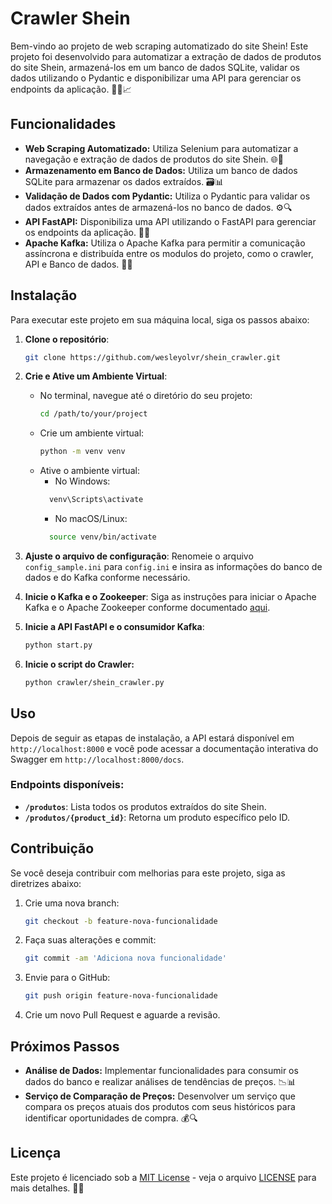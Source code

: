 # Crawler Shein

Bem-vindo ao projeto de web scraping automatizado do site Shein! Este projeto foi desenvolvido para automatizar a extração de dados de produtos do site Shein, armazená-los em um banco de dados SQLite, validar os dados utilizando o Pydantic e disponibilizar uma API para gerenciar os endpoints da aplicação. 🕵️‍♂️📈

## Funcionalidades

- **Web Scraping Automatizado:** Utiliza Selenium para automatizar a navegação e extração de dados de produtos do site Shein. 🌐🤖
- **Armazenamento em Banco de Dados:** Utiliza um banco de dados SQLite para armazenar os dados extraídos. 🗃️📊
- **Validação de Dados com Pydantic:** Utiliza o Pydantic para validar os dados extraídos antes de armazená-los no banco de dados. ⚙️🔍
- **API FastAPI:** Disponibiliza uma API utilizando o FastAPI para gerenciar os endpoints da aplicação. 🚀🔌
- **Apache Kafka:** Utiliza o Apache Kafka para permitir a comunicação assíncrona e distribuída entre os modulos do projeto, como o crawler, API e Banco de dados. 📡🔗



## Instalação

Para executar este projeto em sua máquina local, siga os passos abaixo:

1. **Clone o repositório**:
   ```sh
   git clone https://github.com/wesleyolvr/shein_crawler.git
   ```

2. **Crie e Ative um Ambiente Virtual**:
   - No terminal, navegue até o diretório do seu projeto:
     ```sh
     cd /path/to/your/project
     ```
   - Crie um ambiente virtual:
     ```sh
     python -m venv venv
     ```
   - Ative o ambiente virtual:
     - No Windows:
     ```sh
       venv\Scripts\activate
     ```
     - No macOS/Linux:
     ```sh
       source venv/bin/activate
     ```

3. **Ajuste o arquivo de configuração**:
   Renomeie o arquivo `config_sample.ini` para `config.ini` e insira as informações do banco de dados e do Kafka conforme necessário.

4. **Inicie o Kafka e o Zookeeper**:
   Siga as instruções para iniciar o Apache Kafka e o Apache Zookeeper conforme documentado [aqui](https://github.com/wesleyolvr/shein_crawler/blob/feature/crawler_api_kafka/kafka-zookeeper.md).

5. **Inicie a API FastAPI e o consumidor Kafka**:
   ```sh
   python start.py
   ```
6. **Inicie o script do Crawler:**
   ```sh
   python crawler/shein_crawler.py
   ```

## Uso

Depois de seguir as etapas de instalação, a API estará disponível em `http://localhost:8000` e você pode acessar a documentação interativa do Swagger em `http://localhost:8000/docs`.

### Endpoints disponíveis:

- **`/produtos`**: Lista todos os produtos extraídos do site Shein.
- **`/produtos/{product_id}`**: Retorna um produto específico pelo ID.

## Contribuição

Se você deseja contribuir com melhorias para este projeto, siga as diretrizes abaixo:

1. Crie uma nova branch:
   ```sh
   git checkout -b feature-nova-funcionalidade
   ```

2. Faça suas alterações e commit:
   ```sh
   git commit -am 'Adiciona nova funcionalidade'
   ```

3. Envie para o GitHub:
   ```sh
   git push origin feature-nova-funcionalidade
   ```

4. Crie um novo Pull Request e aguarde a revisão.


## Próximos Passos

- **Análise de Dados:** Implementar funcionalidades para consumir os dados do banco e realizar análises de tendências de preços. 📉📊
- **Serviço de Comparação de Preços:** Desenvolver um serviço que compara os preços atuais dos produtos com seus históricos para identificar oportunidades de compra. 💰🔍


## Licença

Este projeto é licenciado sob a [MIT License](https://opensource.org/licenses/MIT) - veja o arquivo [LICENSE](https://github.com/seu-usuario/nome-do-projeto/blob/main/LICENSE) para mais detalhes. 🚀🤝